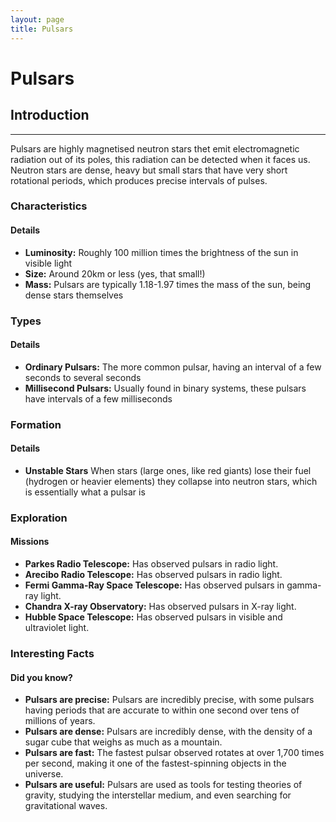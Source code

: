 ```yaml
---
layout: page
title: Pulsars
---
```


# Pulsars


## Introduction
---------------

Pulsars are highly magnetised neutron stars thet emit electromagnetic radiation out of its poles, this radiation can be detected when it faces us. Neutron stars are dense, heavy but small stars that have very short rotational periods, which produces precise intervals of pulses.

### Characteristics

#### Details

* **Luminosity:** Roughly 100 million times the brightness of the sun in visible light
* **Size:** Around 20km or less (yes, that small!)
* **Mass:** Pulsars are typically 1.18-1.97 times the mass of the sun, being dense stars themselves

### Types

#### Details

* **Ordinary Pulsars:** The more common pulsar, having an interval of a few seconds to several seconds
* **Millisecond Pulsars:** Usually found in binary systems, these pulsars have intervals of a few milliseconds

### Formation

#### Details

* **Unstable Stars** When stars (large ones, like red giants) lose their fuel (hydrogen or heavier elements) they collapse into neutron stars, which is essentially what a pulsar is

### Exploration

#### Missions

* **Parkes Radio Telescope:** Has observed pulsars in radio light.
* **Arecibo Radio Telescope:** Has observed pulsars in radio light.
* **Fermi Gamma-Ray Space Telescope:** Has observed pulsars in gamma-ray light.
* **Chandra X-ray Observatory:** Has observed pulsars in X-ray light.
* **Hubble Space Telescope:** Has observed pulsars in visible and ultraviolet light.

### Interesting Facts

#### Did you know?

- **Pulsars are precise:** Pulsars are incredibly precise, with some pulsars having periods that are accurate to within one second over tens of millions of years.
- **Pulsars are dense:** Pulsars are incredibly dense, with the density of a sugar cube that weighs as much as a mountain.
- **Pulsars are fast:** The fastest pulsar observed rotates at over 1,700 times per second, making it one of the fastest-spinning objects in the universe.
- **Pulsars are useful:** Pulsars are used as tools for testing theories of gravity, studying the interstellar medium, and even searching for gravitational waves.
